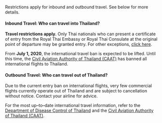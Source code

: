 Restrictions apply for inbound and outbound travel. See below for more details.

#### Inbound Travel: Who can travel into Thailand?

**Travel restrictions apply.** Only Thai nationals who can present a certificate of entry from the Royal Thai Embassy or Royal Thai Consulate at the original point of departure may be granted entry. For other exceptions, [click here](https://ddc.moph.go.th/viralpneumonia/eng/ind_traveltoeng.php).

From **July 1, 2020**, the international travel ban is expected to be lifted. Until this time, the [Civil Aviation Authority of Thailand (CAAT)](https://www.caat.or.th/en/archives/50437) has banned all international flights to Thailand.

#### Outbound Travel: Who can travel out of Thailand?

Due to the current entry ban on international flights, very few commercial flights currently operate out of Thailand and are subject to cancellation without notice. Contact your airline for advice.

For the most up–to–date international travel information, refer to the [Department of Disease Control of Thailand](https://ddc.moph.go.th/viralpneumonia/eng/index.php) and the [Civil Aviation Authority of Thailand (CAAT)](https://www.caat.or.th/en/archives/50437).

